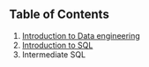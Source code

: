 ## Table of Contents
1. [Introduction to Data engineering](1-Understanding%20DE/Understanding%20Data%20Engineering.md)
2. [Introduction to SQL](2-Introduction%20to%20SQL/Intro%20to%20SQL.md)
3. Intermediate SQL
